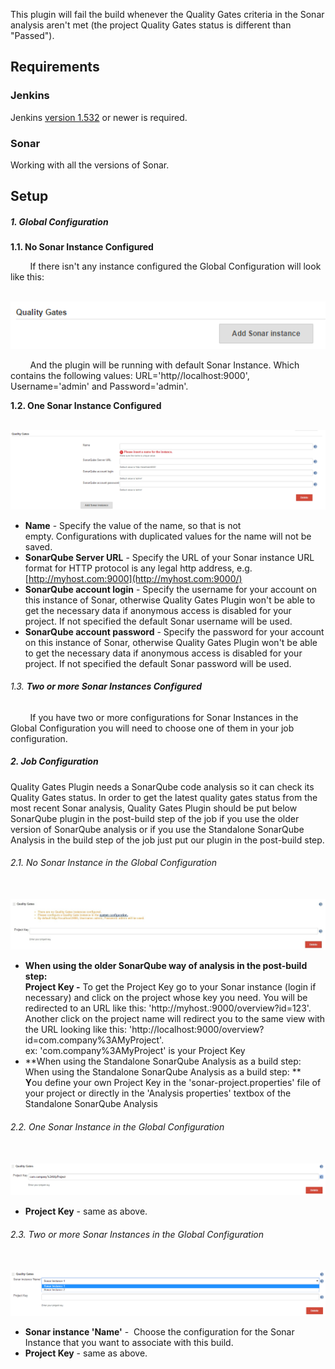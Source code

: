 
This plugin will fail the build whenever the Quality Gates criteria in
the Sonar analysis aren't met (the project Quality Gates status is
different than "Passed").

## Requirements

### Jenkins

Jenkins [version 1.532](https://jenkins.io/changelog-stable/#v1.532) or
newer is required.

### Sonar

Working with all the versions of Sonar.

## Setup

##### 1. Global Configuration

**1.1. No Sonar Instance Configured**

        If there isn't any instance configured the Global Configuration
will look like this:

       
![](docs/images/Screenshot_2.png)

        And the plugin will be running with default Sonar Instance.
Which contains the following values: URL='http//localhost:9000',
Username='admin' and Password='admin'.

**1.2. One Sonar Instance Configured**

       
![](docs/images/Screenshot_1.png)

-   **Name** - Specify the value of the name, so that is not
    empty. Configurations with duplicated values for the name will not
    be saved.
-   **SonarQube Server URL** - Specify the URL of your Sonar
    instance URL format for HTTP protocol is any legal http address,
    e.g. [http://myhost.com:9000](http://myhost.com:9000/)
-   **SonarQube account login** - Specify the username for your account
    on this instance of Sonar, otherwise Quality Gates Plugin won't be
    able to get the necessary data if anonymous access is disabled for
    your project. If not specified the default Sonar username will be
    used.
-   **SonarQube account password** - Specify the password for your
    account on this instance of Sonar, otherwise Quality Gates Plugin
    won't be able to get the necessary data if anonymous access is
    disabled for your project. If not specified the default Sonar
    password will be used.

###### 1.3. **Two or more Sonar Instances Configured**

        If you have two or more configurations for Sonar Instances in
the Global Configuration you will need to choose one of them in your job
configuration.

##### 2. Job Configuration

Quality Gates Plugin needs a SonarQube code analysis so it can check its
Quality Gates status. In order to get the latest quality gates status
from the most recent Sonar analysis, Quality Gates Plugin should be put
below SonarQube plugin in the post-build step of the job if you use the
older version of SonarQube analysis or if you use the Standalone
SonarQube Analysis in the build step of the job just put our plugin in
the post-build step.

###### 2.1. No Sonar Instance in the Global Configuration

        
![](docs/images/Screenshot_3.jpg)

-   **When using the older SonarQube way of analysis in the post-build
    step:**  
    **Project Key -** To get the Project Key go to your Sonar instance
    (login if necessary) and click on the project whose key you need.
    You will be redirected to an URL like this:
    'http://myhost.:9000/overview?id=123'.    
    Another click on the project name will redirect you to the same view
    with the URL looking like this:
    'http://localhost:9000/overview?id=com.company%3AMyProject'.    
    ex: 'com.company%3AMyProject' is your Project Key
-   **When using the Standalone SonarQube Analysis as a build step: When
    using the Standalone SonarQube Analysis as a build step: **  
    **Y**ou define your own Project Key in the
    'sonar-project.properties' file of your project or directly in the
    'Analysis properties' textbox of the Standalone SonarQube Analysis

###### 2.2. One Sonar Instance in the Global Configuration

       
![](docs/images/Screenshot_3.png)

-   **Project Key** - same as above.

###### 2.3. Two or more Sonar Instances in the Global Configuration

        
![](docs/images/Screenshot_6.png)

-   **Sonar instance 'Name'** -  Choose the configuration for the Sonar
    Instance that you want to associate with this build.
-   **Project Key** - same as above.
